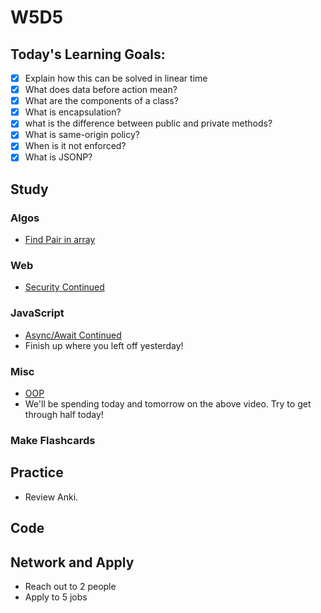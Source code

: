 # W5D5

## Today's Learning Goals:

- [x] Explain how this can be solved in linear time
- [x] What does data before action mean?
- [x] What are the components of a class?
- [x] What is encapsulation?
- [x] what is the difference between public and private methods?
- [x] What is same-origin policy?
- [x] When is it not enforced?
- [x] What is JSONP?

## Study

### Algos

* [Find Pair in array](https://www.geeksforgeeks.org/given-sorted-array-number-x-find-pair-array-whose-sum-closest-x/)

### Web

* [Security Continued](https://www.youtube.com/watch?v=zlTVcNxg38c)

### JavaScript

* [Async/Await Continued](https://javascript.info/async-await)
* Finish up where you left off yesterday!

### Misc

* [OOP](https://www.youtube.com/watch?v=lbXsrHGhBAU)
* We'll be spending today and tomorrow on the above video. Try to get through half today!

### Make Flashcards

## Practice

* Review Anki.

## Code

## Network and Apply

* Reach out to 2 people
* Apply to 5 jobs
